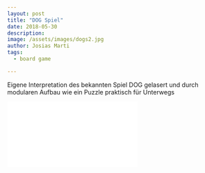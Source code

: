 ```yaml
---
layout: post
title: "DOG Spiel"
date: 2018-05-30
description: 
image: /assets/images/dogs2.jpg
author: Josias Marti
tags: 
  - board game

---
```

Eigene Interpretation des bekannten Spiel DOG gelasert und durch modularen Aufbau wie ein Puzzle praktisch für Unterwegs

<iframe style="border: none;" src="/assets/dogs.html"></iframe>
